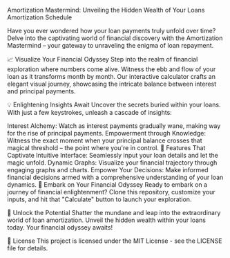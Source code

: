 Amortization Mastermind: Unveiling the Hidden Wealth of Your Loans
Amortization Schedule

Have you ever wondered how your loan payments truly unfold over time? Delve into the captivating world of financial discovery with the Amortization Mastermind – your gateway to unraveling the enigma of loan repayment.

📈 Visualize Your Financial Odyssey
Step into the realm of financial exploration where numbers come alive. Witness the ebb and flow of your loan as it transforms month by month. Our interactive calculator crafts an elegant visual journey, showcasing the intricate balance between interest and principal payments.

💡 Enlightening Insights Await
Uncover the secrets buried within your loans. With just a few keystrokes, unleash a cascade of insights:

Interest Alchemy: Watch as interest payments gradually wane, making way for the rise of principal payments.
Empowerment through Knowledge: Witness the exact moment when your principal balance crosses that magical threshold – the point where you're in control.
🌟 Features That Captivate
Intuitive Interface: Seamlessly input your loan details and let the magic unfold.
Dynamic Graphs: Visualize your financial trajectory through engaging graphs and charts.
Empower Your Decisions: Make informed financial decisions armed with a comprehensive understanding of your loan dynamics.
🚀 Embark on Your Financial Odyssey
Ready to embark on a journey of financial enlightenment? Clone this repository, customize your inputs, and hit that "Calculate" button to launch your exploration.

🎩 Unlock the Potential
Shatter the mundane and leap into the extraordinary world of loan amortization. Unveil the hidden wealth within your loans today. Your financial odyssey awaits!

📜 License
This project is licensed under the MIT License - see the LICENSE file for details.
